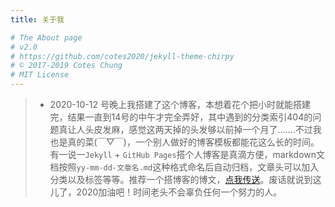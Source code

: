 ```yaml
---
title: 关于我

# The About page
# v2.0
# https://github.com/cotes2020/jekyll-theme-chirpy
# © 2017-2019 Cotes Chung
# MIT License
---
```


>* 2020-10-12 号晚上我搭建了这个博客，本想着花个把小时就能搭建完，结果一直到14号的中午才完全弄好，其中遇到的分类索引404的问题真让人头皮发麻，感觉这两天掉的头发够以前掉一个月了.......不过我也是真的菜(￣▽￣)，一个别人做好的博客模板都能花这么长的时间。有一说一`Jekyll` + `GitHub Pages`搭个人博客是真滴方便，markdown文档按照`yy-mm-dd-文章名.md`这种格式命名后自动归档，文章头可以加入分类以及标签等等。推荐一个搭博客的博文，[点我传送](https://blog.csdn.net/strugglm/article/details/76577726?biz_id=102&utm_term=github%20jekyll%E6%90%AD%E5%BB%BA%E4%B8%AA%E4%BA%BA%E5%8D%9A%E5%AE%A2&utm_medium=distribute.pc_search_result.none-task-blog-2~all~sobaiduweb~default-1-76577726&spm=1018.2118.3001.4187)。废话就说到这儿了，2020加油吧！时间老头不会辜负任何一个努力的人。